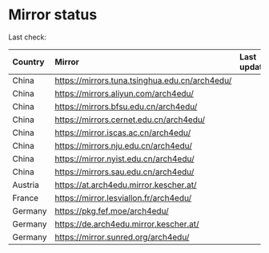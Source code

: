 <script src="./time.js"></script>
# Mirror status
Last check: <script type="text/javascript">localize(1733985238.8784995);</script>

|Country|Mirror|Last update|
|:------|:-----|:----------|
|China|https://mirrors.tuna.tsinghua.edu.cn/arch4edu/|<script type="text/javascript">localize(1733942666);</script>|
|China|https://mirrors.aliyun.com/arch4edu/|<script type="text/javascript">localize(1733942666);</script>|
|China|https://mirrors.bfsu.edu.cn/arch4edu/|<script type="text/javascript">localize(1733942666);</script>|
|China|https://mirrors.cernet.edu.cn/arch4edu/|<script type="text/javascript">localize(1733942666);</script>|
|China|https://mirror.iscas.ac.cn/arch4edu/|<script type="text/javascript">localize(1733942666);</script>|
|China|https://mirrors.nju.edu.cn/arch4edu/|<script type="text/javascript">localize(1733899463);</script>|
|China|https://mirror.nyist.edu.cn/arch4edu/|<script type="text/javascript">localize(1733942666);</script>|
|China|https://mirrors.sau.edu.cn/arch4edu/|<script type="text/javascript">localize(1731653531);</script>|
|Austria|https://at.arch4edu.mirror.kescher.at/|<script type="text/javascript">localize(1733942666);</script>|
|France|https://mirror.lesviallon.fr/arch4edu/|<script type="text/javascript">localize(1733942666);</script>|
|Germany|https://pkg.fef.moe/arch4edu/|<script type="text/javascript">localize(1733942666);</script>|
|Germany|https://de.arch4edu.mirror.kescher.at/|<script type="text/javascript">localize(1733942666);</script>|
|Germany|https://mirror.sunred.org/arch4edu/|<script type="text/javascript">localize(1733942666);</script>|

<script src="./tablefilter/tablefilter.js"></script>
<script src="./table.js"></script>